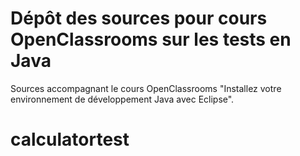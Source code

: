 # Dépôt des sources pour cours OpenClassrooms sur les tests en Java

Sources accompagnant le cours OpenClassrooms "Installez votre environnement de développement Java avec Eclipse".
# calculatortest
